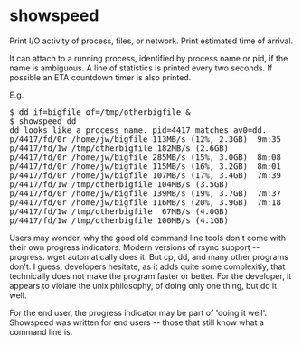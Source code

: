 showspeed
=========

Print I/O activity of process, files, or network.
Print estimated time of arrival.

It can attach to a running process, identified by process name or pid, if the name is ambiguous.
A line of statistics is printed every two seconds. If possible an ETA countdown timer is also printed.

E.g. 
<pre>
$ dd if=bigfile of=/tmp/otherbigfile &
$ showspeed dd
dd looks like a process name. pid=4417 matches av0=dd.
p/4417/fd/0r /home/jw/bigfile 113MB/s (12%, 2.3GB)  9m:35
p/4417/fd/1w /tmp/otherbigfile 182MB/s (2.6GB)
p/4417/fd/0r /home/jw/bigfile 285MB/s (15%, 3.0GB)  8m:08
p/4417/fd/0r /home/jw/bigfile 115MB/s (16%, 3.2GB)  8m:01
p/4417/fd/0r /home/jw/bigfile 107MB/s (17%, 3.4GB)  7m:39
p/4417/fd/1w /tmp/otherbigfile 104MB/s (3.5GB)
p/4417/fd/0r /home/jw/bigfile 139MB/s (19%, 3.7GB)  7m:37
p/4417/fd/0r /home/jw/bigfile 116MB/s (20%, 3.9GB)  7m:18
p/4417/fd/1w /tmp/otherbigfile  67MB/s (4.0GB)
p/4417/fd/1w /tmp/otherbigfile 100MB/s (4.1GB)
</pre>


Users may wonder, why the good old command line tools don't come with their own progress indicators. Modern versions of rsync support --progress. wget automatically does it. But cp, dd, and many other programs don't. 
I guess, developers hesitate, as it adds quite some complexitiy, that technically does not make the program faster or better. For the developer, it appears to violate the unix philosophy, of doing only one thing, but do it well. 

For the end user, the progress indicator may be part of 'doing it well'. Showspeed was written for end users -- those that still know what a command line is.
